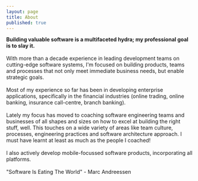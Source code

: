 ```yaml
---
layout: page
title: About
published: true
---
```



<p class="message">

<strong>Building valuable software is a multifaceted hydra; my professional goal is to slay it.</strong>
<br/><br/>
With more than a decade experience in leading development teams on cutting-edge software systems, I'm focused on building products, teams and processes that not only meet immediate business needs, but enable strategic goals.
<br/><br/>
Most of my experience so far has been in developing enterprise applications, specifically in the financial industries (online trading, online banking, insurance call-centre, branch banking).
<br/><br/>
Lately my focus has moved to coaching software engineering teams and businesses of all shapes and sizes on how to excel at building the right stuff, well. This touches on a wide variety of areas like team culture, processes, engineering practices and software architecture approach. I must have learnt at least as much as the people I coached!
<br/><br/>
I also actively develop mobile-focussed software products, incorporating all platforms.
<br/><br/>
"Software Is Eating The World" - Marc Andreessen
</p>
